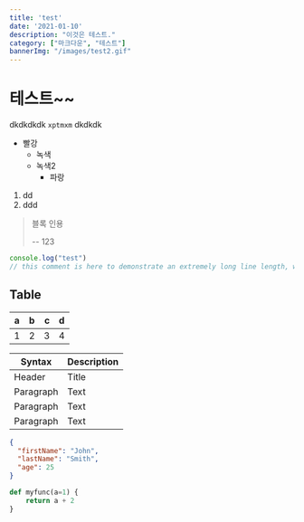 ```yaml
---
title: 'test'
date: '2021-01-10'
description: "이것은 테스트."
category: ["마크다운", "테스트"]
bannerImg: "/images/test2.gif"
---
```


# 테스트~~

dkdkdkdk `xptmxm` dkdkdk
+ 빨강
  + 녹색
  + 녹색2
    + 파랑

1. dd
2. ddd

> 블록 인용
>
> -- <span>123</span>

```javascript
console.log("test")
// this comment is here to demonstrate an extremely long line length, well beyond what you should probably allow in your own code, though sometimes you'll be highlighting code you can't refactor, which is unfortunate but should be handled gracefully
```

## Table

| a | b  |  c |  d  |
| - | :- | -: | :-: |
| 1 | 2 | 3 | 4 |

| Syntax      | Description |
| ----------- | ----------- |
| Header      | Title       |
| Paragraph   | Text        |
| Paragraph   | Text        |
| Paragraph   | Text        |

```json
{
  "firstName": "John",
  "lastName": "Smith",
  "age": 25
}
```

```python
def myfunc(a=1) {
    return a + 2
}
```